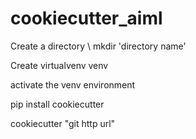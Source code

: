 # cookiecutter_aiml


Create a directory \\ mkdir 'directory name'

Create virtualvenv venv 

activate the venv environment

pip install cookiecutter

cookiecutter "git http url"




